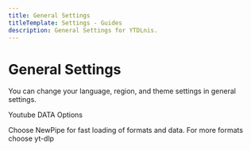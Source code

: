 ```yaml
---
title: General Settings
titleTemplate: Settings - Guides
description: General Settings for YTDLnis.
---
```


# General Settings

You can change your language, region, and theme settings in general settings. 

Youtube DATA Options

Choose NewPipe for fast loading of formats and data. For more formats choose yt-dlp
